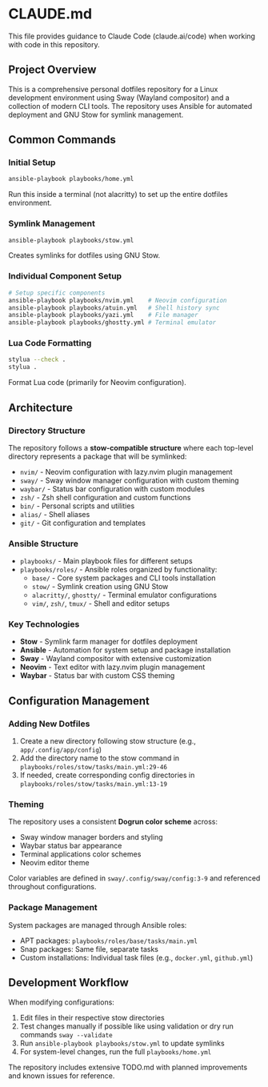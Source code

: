 # CLAUDE.md

This file provides guidance to Claude Code (claude.ai/code) when working with code in this repository.

## Project Overview

This is a comprehensive personal dotfiles repository for a Linux development environment using Sway (Wayland compositor) and a collection of modern CLI tools. The repository uses Ansible for automated deployment and GNU Stow for symlink management.

## Common Commands

### Initial Setup
```sh
ansible-playbook playbooks/home.yml
```
Run this inside a terminal (not alacritty) to set up the entire dotfiles environment.

### Symlink Management
```sh
ansible-playbook playbooks/stow.yml
```
Creates symlinks for dotfiles using GNU Stow.

### Individual Component Setup
```sh
# Setup specific components
ansible-playbook playbooks/nvim.yml    # Neovim configuration
ansible-playbook playbooks/atuin.yml   # Shell history sync
ansible-playbook playbooks/yazi.yml    # File manager
ansible-playbook playbooks/ghostty.yml # Terminal emulator
```

### Lua Code Formatting
```sh
stylua --check .
stylua .
```
Format Lua code (primarily for Neovim configuration).

## Architecture

### Directory Structure
The repository follows a **stow-compatible structure** where each top-level directory represents a package that will be symlinked:

* `nvim/` - Neovim configuration with lazy.nvim plugin management
* `sway/` - Sway window manager configuration with custom theming
* `waybar/` - Status bar configuration with custom modules
* `zsh/` - Zsh shell configuration and custom functions
* `bin/` - Personal scripts and utilities
* `alias/` - Shell aliases
* `git/` - Git configuration and templates

### Ansible Structure
* `playbooks/` - Main playbook files for different setups
* `playbooks/roles/` - Ansible roles organized by functionality:
  * `base/` - Core system packages and CLI tools installation
  * `stow/` - Symlink creation using GNU Stow
  * `alacritty/`, `ghostty/` - Terminal emulator configurations
  * `vim/`, `zsh/`, `tmux/` - Shell and editor setups

### Key Technologies
* **Stow** - Symlink farm manager for dotfiles deployment
* **Ansible** - Automation for system setup and package installation
* **Sway** - Wayland compositor with extensive customization
* **Neovim** - Text editor with lazy.nvim plugin management
* **Waybar** - Status bar with custom CSS theming

## Configuration Management

### Adding New Dotfiles
1. Create a new directory following stow structure (e.g., `app/.config/app/config`)
2. Add the directory name to the stow command in `playbooks/roles/stow/tasks/main.yml:29-46`
3. If needed, create corresponding config directories in `playbooks/roles/stow/tasks/main.yml:13-19`

### Theming
The repository uses a consistent **Dogrun color scheme** across:
* Sway window manager borders and styling
* Waybar status bar appearance
* Terminal applications color schemes
* Neovim editor theme

Color variables are defined in `sway/.config/sway/config:3-9` and referenced throughout configurations.

### Package Management
System packages are managed through Ansible roles:
* APT packages: `playbooks/roles/base/tasks/main.yml`
* Snap packages: Same file, separate tasks
* Custom installations: Individual task files (e.g., `docker.yml`, `github.yml`)

## Development Workflow

When modifying configurations:
1. Edit files in their respective stow directories
2. Test changes manually if possible like using validation or dry run commands `sway --validate`
3. Run `ansible-playbook playbooks/stow.yml` to update symlinks
4. For system-level changes, run the full `playbooks/home.yml`

The repository includes extensive TODO.md with planned improvements and known issues for reference.
